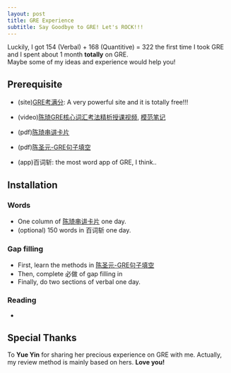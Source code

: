 ```yaml
---
layout: post
title: GRE Experience
subtitle: Say Goodbye to GRE! Let's ROCK!!!
---
```

Luckily, I got 154 (Verbal) + 168 (Quantitive) = 322 the first time I took GRE and I spent about 1 month **totally** on GRE.   
Maybe some of my ideas and experience would help you!   

## Prerequisite   
* (site)[GRE考满分](https://gre.kmf.com): A very powerful site and it is totally free!!!
    
* (video)[陈琦GRE核心词汇考法精析授课视频](http://pan.baidu.com/share/link?shareid=1474389679&uk=187904928), [模范笔记](http://pan.baidu.com/share/link?shareid=2977542224&uk=187904928)

* (pdf)[陈琦串讲卡片](http://pan.baidu.com/share/link?shareid=3500678741&uk=187904928)

* (pdf)[陈圣元-GRE句子填空](http://pan.baidu.com/share/link?shareid=2347508162&uk=187904928)

* (app)百词斩: the most word app of GRE, I think..

## Installation
### Words
* One column of [陈琦串讲卡片](http://pan.baidu.com/share/link?shareid=3500678741&uk=187904928) one day.   
* (optional) 150 words in 百词斩 one day.
### Gap filling
* First, learn the methods in [陈圣元-GRE句子填空](http://pan.baidu.com/share/link?shareid=2347508162&uk=187904928)
* Then, complete 必做 of gap filling in 
* Finally, do two sections of verbal one day.
### Reading
* 

## Special Thanks
To **Yue Yin** for sharing her precious experience on GRE with me. Actually, my review method is mainly based on hers. 
**Love you!**
